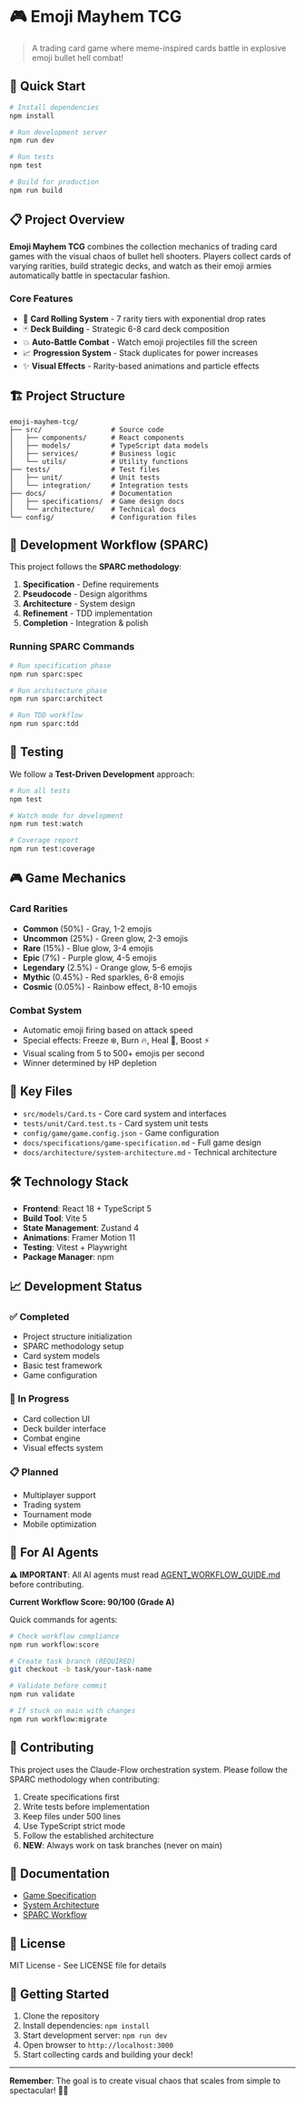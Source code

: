 # 🎮 Emoji Mayhem TCG

> A trading card game where meme-inspired cards battle in explosive emoji bullet hell combat!

## 🚀 Quick Start

```bash
# Install dependencies
npm install

# Run development server
npm run dev

# Run tests
npm test

# Build for production
npm run build
```

## 📋 Project Overview

**Emoji Mayhem TCG** combines the collection mechanics of trading card games with the visual chaos of bullet hell shooters. Players collect cards of varying rarities, build strategic decks, and watch as their emoji armies automatically battle in spectacular fashion.

### Core Features
- 🎲 **Card Rolling System** - 7 rarity tiers with exponential drop rates
- 🃏 **Deck Building** - Strategic 6-8 card deck composition
- 💥 **Auto-Battle Combat** - Watch emoji projectiles fill the screen
- 📈 **Progression System** - Stack duplicates for power increases
- ✨ **Visual Effects** - Rarity-based animations and particle effects

## 🏗️ Project Structure

```
emoji-mayhem-tcg/
├── src/                 # Source code
│   ├── components/      # React components
│   ├── models/          # TypeScript data models
│   ├── services/        # Business logic
│   └── utils/           # Utility functions
├── tests/               # Test files
│   ├── unit/            # Unit tests
│   └── integration/     # Integration tests
├── docs/                # Documentation
│   ├── specifications/  # Game design docs
│   └── architecture/    # Technical docs
└── config/              # Configuration files
```

## 🎯 Development Workflow (SPARC)

This project follows the **SPARC methodology**:

1. **Specification** - Define requirements
2. **Pseudocode** - Design algorithms
3. **Architecture** - System design
4. **Refinement** - TDD implementation
5. **Completion** - Integration & polish

### Running SPARC Commands

```bash
# Run specification phase
npm run sparc:spec

# Run architecture phase
npm run sparc:architect

# Run TDD workflow
npm run sparc:tdd
```

## 🧪 Testing

We follow a **Test-Driven Development** approach:

```bash
# Run all tests
npm test

# Watch mode for development
npm run test:watch

# Coverage report
npm run test:coverage
```

## 🎮 Game Mechanics

### Card Rarities
- **Common** (50%) - Gray, 1-2 emojis
- **Uncommon** (25%) - Green glow, 2-3 emojis
- **Rare** (15%) - Blue glow, 3-4 emojis
- **Epic** (7%) - Purple glow, 4-5 emojis
- **Legendary** (2.5%) - Orange glow, 5-6 emojis
- **Mythic** (0.45%) - Red sparkles, 6-8 emojis
- **Cosmic** (0.05%) - Rainbow effect, 8-10 emojis

### Combat System
- Automatic emoji firing based on attack speed
- Special effects: Freeze ❄️, Burn 🔥, Heal 💚, Boost ⚡
- Visual scaling from 5 to 500+ emojis per second
- Winner determined by HP depletion

## 📁 Key Files

- `src/models/Card.ts` - Core card system and interfaces
- `tests/unit/Card.test.ts` - Card system unit tests
- `config/game/game.config.json` - Game configuration
- `docs/specifications/game-specification.md` - Full game design
- `docs/architecture/system-architecture.md` - Technical architecture

## 🛠️ Technology Stack

- **Frontend**: React 18 + TypeScript 5
- **Build Tool**: Vite 5
- **State Management**: Zustand 4
- **Animations**: Framer Motion 11
- **Testing**: Vitest + Playwright
- **Package Manager**: npm

## 📈 Development Status

### ✅ Completed
- Project structure initialization
- SPARC methodology setup
- Card system models
- Basic test framework
- Game configuration

### 🚧 In Progress
- Card collection UI
- Deck builder interface
- Combat engine
- Visual effects system

### 📋 Planned
- Multiplayer support
- Trading system
- Tournament mode
- Mobile optimization

## 🤖 For AI Agents

**⚠️ IMPORTANT**: All AI agents must read [AGENT_WORKFLOW_GUIDE.md](./AGENT_WORKFLOW_GUIDE.md) before contributing.

**Current Workflow Score: 90/100 (Grade A)**

Quick commands for agents:
```bash
# Check workflow compliance
npm run workflow:score

# Create task branch (REQUIRED)
git checkout -b task/your-task-name

# Validate before commit
npm run validate

# If stuck on main with changes
npm run workflow:migrate
```

## 🤝 Contributing

This project uses the Claude-Flow orchestration system. Please follow the SPARC methodology when contributing:

1. Create specifications first
2. Write tests before implementation
3. Keep files under 500 lines
4. Use TypeScript strict mode
5. Follow the established architecture
6. **NEW**: Always work on task branches (never on main)

## 📝 Documentation

- [Game Specification](docs/specifications/game-specification.md)
- [System Architecture](docs/architecture/system-architecture.md)
- [SPARC Workflow](CLAUDE.md)

## 📄 License

MIT License - See LICENSE file for details

## 🎉 Getting Started

1. Clone the repository
2. Install dependencies: `npm install`
3. Start development server: `npm run dev`
4. Open browser to `http://localhost:3000`
5. Start collecting cards and building your deck!

---

**Remember**: The goal is to create visual chaos that scales from simple to spectacular! 🚀✨
